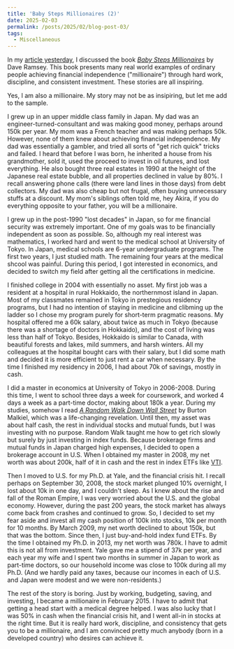 ```yaml
---
title: 'Baby Steps Millionaires (2)'
date: 2025-02-03
permalink: /posts/2025/02/blog-post-03/
tags:
  - Miscellaneous
---
```


In my [article yesterday](https://alexisakira.github.io/posts/2025/02/blog-post-02/), I discussed the book [_Baby Steps Millionaires_](https://www.amazon.com/Baby-Steps-Millionaires-Extraordinary-Wealth/dp/1942121598) by Dave Ramsey. This book presents many real world examples of ordinary people achieving financial independence ("millionaire") through hard work, discipline, and consistent investment. These stories are all inspiring.

Yes, I am also a millionaire. My story may not be as insipiring, but let me add to the sample.

I grew up in an upper middle class family in Japan. My dad was an engineer-turned-consultant and was making good money, perhaps around 150k per year. My mom was a French teacher and was making perhaps 50k. However, none of them knew about achieving financial independence. My dad was essentially a gambler, and tried all sorts of "get rich quick" tricks and failed. I heard that before I was born, he inherited a house from his grandmother, sold it, used the proceed to invest in oil futures, and lost everything. He also bought three real estates in 1990 at the height of the Japanese real estate bubble, and all properties declined in value by 80%. I recall answering phone calls (there were land lines in those days) from debt collectors. My dad was also cheap but not frugal, often buying unnecessary stuffs at a discount. My mom's siblings often told me, hey Akira, if you do everything opposite to your father, you will be a millionaire.

I grew up in the post-1990 "lost decades" in Japan, so for me financial security was extremely important. One of my goals was to be financially independent as soon as possible. So, although my real interest was mathematics, I worked hard and went to the medical school at University of Tokyo. In Japan, medical schools are 6-year undergraduate programs. The first two years, I just studied math. The remaining four years at the medical shcool was painful. During this period, I got interested in economics, and decided to switch my field after getting all the certifications in medicine.

I finished college in 2004 with essentially no asset. My first job was a resident at a hospital in rural Hokkaido, the northernmost island in Japan. Most of my classmates remained in Tokyo in prestegious residency programs, but I had no intention of staying in medicine and clibming up the ladder so I chose my program purely for short-term pragmatic reasons. My hospital offered me a 60k salary, about twice as much in Tokyo (because there was a shortage of doctors in Hokkaido), and the cost of living was less than half of Tokyo. Besides, Hokkaido is similar to Canada, with beautiful forests and lakes, mild summers, and harsh winters. All my colleagues at the hospital bought cars with their salary, but I did some math and decided it is more efficient to just rent a car when necessary. By the time I finished my residency in 2006, I had about 70k of savings, mostly in cash.

I did a master in economics at University of Tokyo in 2006-2008. During this time, I went to school three days a week for coursework, and worked 4 days a week as a part-time doctor, making about 180k a year. During my studies, somehow I read [_A Random Walk Down Wall Street_](https://www.amazon.com/Random-Walk-Down-Wall-Street/dp/1324035439) by Burton Malkiel, which was a life-changing revelation. Until then, my asset was about half cash, the rest in individual stocks and mutual funds, but I was investing with no purpose. Random Walk taught me how to get rich slowly but surely by just investing in index funds. Because brokerage firms and mutual funds in Japan charged high expenses, I decided to open a brokerage account in U.S. When I obtained my master in 2008, my net worth was about 200k, half of it in cash and the rest in index ETFs like [VTI](https://finance.yahoo.com/quote/VTI/).

Then I moved to U.S. for my Ph.D. at Yale, and the financial crisis hit. I recall perhaps on September 30, 2008, the stock market plunged 10% overnight, I lost about 10k in one day, and I couldn't sleep. As I knew about the rise and fall of the Roman Empire, I was very worried about the U.S. and the global economy. However, during the past 200 years, the stock market has always come back from crashes and continued to grow. So, I decided to set my fear aside and invest all my cash position of 100k into stocks, 10k per month for 10 months. By March 2009, my net worth declined to about 150k, but that was the bottom. Since then, I just buy-and-hold index fund ETFs. By the time I obtained my Ph.D. in 2013, my net worth was 780k. I have to admit this is not all from investment. Yale gave me a stipend of 37k per year, and each year my wife and I spent two months in summer in Japan to work as part-time doctors, so our household income was close to 100k during all my Ph.D. (And we hardly paid any taxes, because our incomes in each of U.S. and Japan were modest and we were non-residents.)

The rest of the story is boring. Just by working, budgeting, saving, and investing, I became a millionaire in February 2015. I have to admit that getting a head start with a medical degree helped. I was also lucky that I was 50% in cash when the financial crisis hit, and I went all-in in stocks at the right time. But it is really hard work, discipline, and consistency that gets you to be a millionaire, and I am convinced pretty much anybody (born in a developed country) who desires can achieve it.